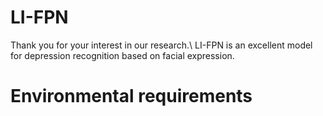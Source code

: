 # LI-FPN
Thank you for your interest in our research.\\
LI-FPN is an excellent model for depression recognition based on facial expression.
# Environmental requirements

